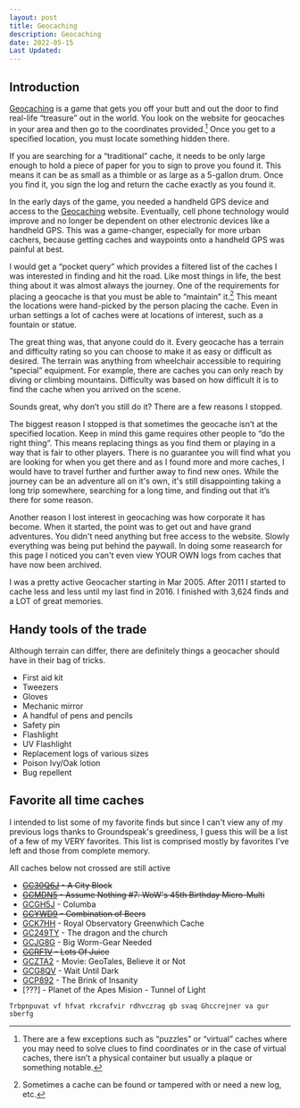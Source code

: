 ```yaml
---
layout: post
title: Geocaching
description: Geocaching
date: 2022-05-15
Last Updated: 
---
```

## Introduction
[Geocaching](https://www.geocaching.com/play) is a game that gets you off your butt and out the door to find real-life “treasure” out in the world.  You look on the website for geocaches in your area and then go to the coordinates provided.[^1]  Once you get to a specified location, you must locate something hidden there.  

If you are searching for a “traditional” cache, it needs to be only large enough to hold a piece of paper for you to sign to prove you found it.  This means it can be as small as a thimble or as large as a 5-gallon drum.  Once you find it, you sign the log and return the cache exactly as you found it.  

In the early days of the game, you needed a handheld GPS device and access to the [Geocaching](https://www.geocaching.com/play) website.  Eventually, cell phone technology would improve and no longer be dependent on other electronic devices like a handheld GPS.  This was a game-changer, especially for more urban cachers, because getting caches and waypoints onto a handheld GPS was painful at best.

I would get a “pocket query” which provides a filtered list of the caches I was interested in finding and hit the road.  Like most things in life, the best thing about it was almost always the journey.  One of the requirements for placing a geocache is that you must be able to “maintain” it.[^2]  This meant the locations were hand-picked by the person placing the cache.  Even in urban settings a lot of caches were at locations of interest, such as a fountain or statue.

The great thing was, that anyone could do it.  Every geocache has a terrain and difficulty rating so you can choose to make it as easy or difficult as desired.  The terrain was anything from wheelchair accessible to requiring “special” equipment.  For example, there are caches you can only reach by diving or climbing mountains.  Difficulty was based on how difficult it is to find the cache when you arrived on the scene.  

Sounds great, why don’t you still do it?  There are a few reasons I stopped.  

The biggest reason I stopped is that sometimes the geocache isn’t at the specified location.  Keep in mind this game requires other people to “do the right thing“.  This means replacing things as you find them or playing in a way that is fair to other players.  There is no guarantee you will find what you are looking for when you get there and as I found more and more caches, I would have to travel further and further away to find new ones.  While the journey can be an adventure all on it's own, it's still disappointing taking a long trip somewhere, searching for a long time, and finding out that it’s there for some reason.

Another reason I lost interest in geocaching was how corporate it has become.  When it started, the point was to get out and have grand adventures. You didn't need anything but free access to the website.  Slowly everything was being put behind the paywall.  In doing some reasearch for this page I noticed you can't even view YOUR OWN logs from caches that have now been archived.  

I was a pretty active Geocacher starting in Mar 2005.  After 2011 I started to cache less and less until my last find in 2016. I finished with 3,624 finds and a LOT of great memories.

## Handy tools of the trade
Although terrain can differ, there are definitely things a geocacher should have in their bag of tricks.

* First aid kit
* Tweezers
* Gloves
* Mechanic mirror 
* A handful of pens and pencils
* Safety pin
* Flashlight
* UV Flashlight
* Replacement logs of various sizes
* Poison Ivy/Oak lotion
* Bug repellent 

## Favorite all time caches
I intended to list some of my favorite finds but since I can't view any of my previous logs thanks to Groundspeak's greediness, I guess this will be a list of a few of my VERY favorites.  This list is comprised mostly by favorites I've left and those from complete memory. 

All caches below not crossed are still active

* ~~[GC30Q6J](https://www.geocaching.com/geocache/GC30Q6J) - A City Block~~
* ~~[GCMDN5](https://www.geocaching.com/geocache/GCMDN5) - Assume Nothing #7: WoW's 45th Birthday Micro-Multi~~
* [GCGH5J](https://www.geocaching.com/geocache/GCGH5J) - Columba
* ~~[GCYWD9](https://www.geocaching.com/geocache/GCYWD9) - Combination of Beers~~
* [GCK7HH](https://www.geocaching.com/geocache/GCK7HH) - Royal Observatory Greenwhich Cache
* [GC249TY](https://www.geocaching.com/geocache/GC249TY) - The dragon and the church
* [GCJG8G](https://www.geocaching.com/geocache/GCJG8G) - Big Worm-Gear Needed
* ~~[GCRF1V](https://www.geocaching.com/geocache/GCRF1V) - Lots Of Juice~~
* [GCZTA2](https://www.geocaching.com/geocache/GCZTA2) - Movie: GeoTales, Believe it or Not
* [GCG8QV](https://www.geocaching.com/geocache/GCG8QV) - Wait Until Dark
* [GCP892](https://www.geocaching.com/geocache/GCP892) - The Brink of Insanity
* [???] - Planet of the Apes Mision - Tunnel of Light
  

`Trbpnpuvat vf hfvat rkcrafvir rdhvczrag gb svaq Ghccrejner va gur sberfg`

[^1]: There are a few exceptions such as “puzzles” or “virtual” caches where you may need to solve clues to find coordinates or in the case of virtual caches, there isn’t a physical container but usually a plaque or something notable.
[^2]: Sometimes a cache can be found or tampered with or need a new log, etc.